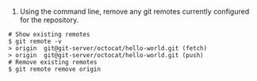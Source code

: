 1. Using the command line, remove any git remotes currently configured for the repository.

  ```shell
  # Show existing remotes
  $ git remote -v
  > origin	git@git-server/octocat/hello-world.git (fetch)
  > origin	git@git-server/octocat/hello-world.git (push)
  # Remove existing remotes
  $ git remote remove origin
  ```
